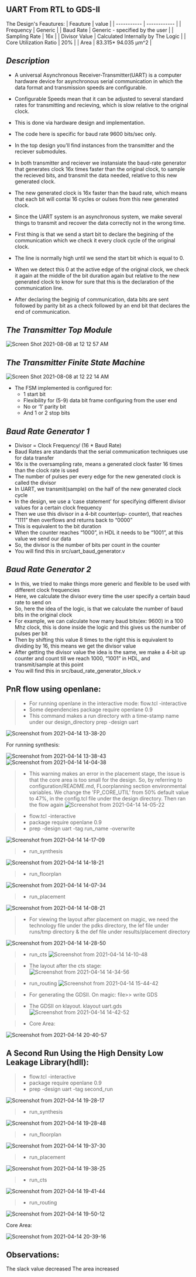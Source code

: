 UART From RTL to GDS-II
-----------------------
The Design's Feautures:
| Feauture               |         value                                     |
| -----------            | ------------                                      |
| Frequency              | Generic                                           |
| Baud Rate              | Generic - specified by the user                   |
| Sampling Rate          | 16x                                               |
|  Divisor Value         | Calculated Internally by The Logic                |
| Core Utilization Ratio | 20%                                               |
| Area                   | 83.315* 94.035 μm^2                               |
  
**_Description_** 
  --------------
* A universal Asynchronous Receiver-Transmitter(UART) is a computer hardware device for asynchronous serial communication in which the data format and transmission speeds are configurable.
* Configurable Speeds mean that it can be adjusted to several standard rates for transmitting and recieving, which is slow relative to the original clock.
* This is done via hardware design and implementation.
* The code here is specific for baud rate 9600 bits/sec only.
* In the top design you'll find instances from the transmitter and the reciever submodules.
* In both transmitter and reciever we instansiate the baud-rate generator that generates clock 16x times faster than the      original clock, to sample the recieved bits, and transmit the data needed, relative to this new generated clock.
* The new generated clock is 16x faster than the baud rate, which means that each bit will contai 16 cycles or oulses from this new generated clock.
* Since the UART system is an asynchronous system, we make several things to transmit and recover the data correctly not in the wrong time.
* First thing is that we send a start bit to declare the begining of the communication which we check it every clock cycle of the original clock.

* The line is normally high until we send the start bit which is equal to 0.
* When we detect this 0 at the active edge of the original clock, we check it again at the middle of the bit duration again but relative to the new generated clock to know for sure that this is the declaration of the communication line.
* After declaring the beginig of communication, data bits are sent followed by parity bit as a check followed by an end bit that declares the end of communication.

**_The Transmitter Top Module_**
--------------------------------

![Screen Shot 2021-08-08 at 12 12 57 AM](https://user-images.githubusercontent.com/36249257/128615093-28810777-810e-4a23-80e3-9d774e7c5fcb.png)

**_The Transmitter Finite State Machine_**
------------------------------------------

![Screen Shot 2021-08-08 at 12 22 14 AM](https://user-images.githubusercontent.com/36249257/128615191-caff9ad6-9396-46ee-b1ad-edd55469a4d3.png)

* The FSM implemented is configured for: 
  * 1 start bit
  * Flexibility for (5-9) data bit frame configuring from the user end
  * No or ‘1’ parity bit
  * And 1 or 2 stop bits

**_Baud Rate Generator 1_**
----------------------------

* Divisor = Clock Frequency/ (16 * Baud Rate)
* Baud Rates are standards that the serial communication techniques use for data transfer
* 16x is the oversampling rate, means a generated clock faster 16 times than the clock rate is used 
* The number of pulses per every edge for the new generated clock is called the divisor
* In UART, we transmit(sample) on the half of the new generated clock cycle 
* In the design, we use a ‘case statement’ for specifying different divisor values for a certain clock frequency
* Then we use this divisor in a 4-bit counter(up- counter), that reaches “1111” then overflows and returns back to “0000”
* This is equivalent to the bit duration
* When the counter reaches “1000”, in HDL it needs  to be “1001”, at this value we send our data
* So, the divisor is the number of bits per count in the counter
* You will find this in src/uart_baud_generator.v 

**_Baud Rate Generator 2_**
-----------------------------

* In this, we tried to make things more generic and flexible to be used with different clock frequencies
* Here, we calculate the divisor every time the user specify a certain baud rate to send on
* So, here the idea of the logic, is that we calculate the number of baud bits in the original clock
* For example, we can calculate how many baud bits(ex: 9600) in a 100 Mhz clock, this is done inside the logic and this gives us the number of pulses per bit
* Then by shifting this value 8 times to the right this is equivalent to dividing by 16, this means we get the divisor value 
* After getting the divisor value the idea is the same, we make a 4-bit up counter and count till we reach 1000, “1001” in HDL, and transmit/sample at this point
* You will find this in src/baud_rate_generator_block.v

## PnR flow using openlane:

> - For running openlane in the interactive mode:
flow.tcl -interactive
> - Some dependencies
package require openlane 0.9
> - This command makes a run directory with a time-stamp name under our design_directory
prep -design uart

![Screenshot from 2021-04-14 13-38-20](https://user-images.githubusercontent.com/36249257/114717009-eb82a500-9d34-11eb-827a-bc39186e6233.png)

For running synthesis:

![Screenshot from 2021-04-14 13-38-43](https://user-images.githubusercontent.com/36249257/114717685-93986e00-9d35-11eb-835d-8b3f4d1bb2f4.png)
![Screenshot from 2021-04-14 14-04-38](https://user-images.githubusercontent.com/36249257/114717753-a743d480-9d35-11eb-81d7-00858b67bf32.png)

> - This warning makes an error in the placement stage, the issue is that the core area is too small for the design.
So, by referring to configuration/README.md, FLoorplanning section environmental variables.
We change the 'FP_CORE_UTIL' from 50% default value to 47%, in the config.tcl file under the design directory.
Then ran the flow again
![Screenshot from 2021-04-14 14-05-22](https://user-images.githubusercontent.com/36249257/114717854-c5a9d000-9d35-11eb-80dd-d3c416215da6.png)

> - flow.tcl -interactive
> - package require openlane 0.9
> - prep -design uart -tag run_name -overwrite

![Screenshot from 2021-04-14 14-17-09](https://user-images.githubusercontent.com/36249257/114719702-a3b14d00-9d37-11eb-94b9-8d06ca9609c5.png)

> - run_synthesis

![Screenshot from 2021-04-14 14-18-21](https://user-images.githubusercontent.com/36249257/114719750-add34b80-9d37-11eb-8c9f-f1dcc102d361.png)

> - run_floorplan

![Screenshot from 2021-04-14 14-07-34](https://user-images.githubusercontent.com/36249257/114717814-b7f44a80-9d35-11eb-9728-c85f72a9e69c.png)


> - run_placement

![Screenshot from 2021-04-14 14-08-21](https://user-images.githubusercontent.com/36249257/114719511-749adb80-9d37-11eb-86c8-eca2cffa5599.png)

> - For viewing the layout after placement on magic, we need the technology file under the pdks directory, the lef file under runs/tmp directory & the def file under results/placement directory

![Screenshot from 2021-04-14 14-28-50](https://user-images.githubusercontent.com/36249257/114719904-d0fdfb00-9d37-11eb-80dd-de6474ad6b1d.png)


> - run_cts
![Screenshot from 2021-04-14 14-10-48](https://user-images.githubusercontent.com/36249257/114719591-88ded880-9d37-11eb-85a4-4b1443a4962f.png)

> - The layout after the cts stage:
![Screenshot from 2021-04-14 14-34-56](https://user-images.githubusercontent.com/36249257/114720635-79ac5a80-9d38-11eb-9be3-c9e1541da39d.png)


> - run_routing
![Screenshot from 2021-04-14 15-44-42](https://user-images.githubusercontent.com/36249257/114720526-600b1300-9d38-11eb-8641-cb47106449e4.png)

> - For generating the GDSII.
On magic: file>> write GDS

> - The GDSII on klayout.
klayout uart.gds
![Screenshot from 2021-04-14 14-42-52](https://user-images.githubusercontent.com/36249257/114721792-8ed5b900-9d39-11eb-850e-73f0d89960f9.png)

> - Core Area:

![Screenshot from 2021-04-14 20-40-57](https://user-images.githubusercontent.com/36249257/114762408-061f4300-9d62-11eb-8af6-6b18895c42dc.png)


## A Second Run Using the High Density Low Leakage Library(hdll):
> - flow.tcl -interactive
> - package require openlane 0.9
> - prep -design uart -tag second_run

![Screenshot from 2021-04-14 19-28-17](https://user-images.githubusercontent.com/36249257/114760110-4630f680-9d5f-11eb-82c8-5c25f7b67d55.png)

> - run_synthesis

![Screenshot from 2021-04-14 19-28-48](https://user-images.githubusercontent.com/36249257/114760213-5f39a780-9d5f-11eb-83fb-55d707a7dd6a.png)

> - run_floorplan

![Screenshot from 2021-04-14 19-37-30](https://user-images.githubusercontent.com/36249257/114760243-6660b580-9d5f-11eb-99c8-1a9e8f438fd8.png)

> - run_placement

![Screenshot from 2021-04-14 19-38-25](https://user-images.githubusercontent.com/36249257/114760373-85f7de00-9d5f-11eb-9fff-0957c2f3ab3e.png)

> - run_cts

![Screenshot from 2021-04-14 19-41-44](https://user-images.githubusercontent.com/36249257/114760417-9314cd00-9d5f-11eb-90a0-37b72f241fb4.png)

> - run_routing 

![Screenshot from 2021-04-14 19-50-12](https://user-images.githubusercontent.com/36249257/114760511-aaec5100-9d5f-11eb-93fa-94de76ae7202.png)

Core Area:

![Screenshot from 2021-04-14 20-39-16](https://user-images.githubusercontent.com/36249257/114762239-cfe1c380-9d61-11eb-9a6a-ca0c9560741f.png)


## Observations:
The slack value decreased
The area increased
